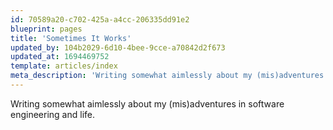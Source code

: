 ```yaml
---
id: 70589a20-c702-425a-a4cc-206335dd91e2
blueprint: pages
title: 'Sometimes It Works'
updated_by: 104b2029-6d10-4bee-9cce-a70842d2f673
updated_at: 1694469752
template: articles/index
meta_description: 'Writing somewhat aimlessly about my (mis)adventures in software engineering and life.'
---
```

Writing somewhat aimlessly about my (mis)adventures in software engineering and life.